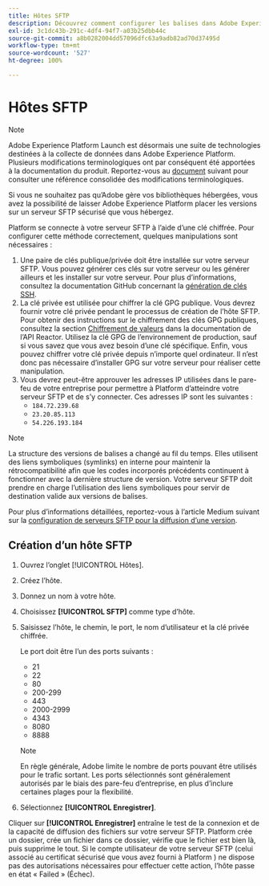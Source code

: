 ```yaml
---
title: Hôtes SFTP
description: Découvrez comment configurer les balises dans Adobe Experience Platform pour diffuser des versions de bibliothèque sur un serveur SFTP sécurisé et auto-hébergé.
exl-id: 3c1dc43b-291c-4df4-94f7-a03b25dbb44c
source-git-commit: a8b0282004dd57096dfc63a9adb82ad70d37495d
workflow-type: tm+mt
source-wordcount: '527'
ht-degree: 100%

---
```


# Hôtes SFTP

>[!NOTE]
>
>Adobe Experience Platform Launch est désormais une suite de technologies destinées à la collecte de données dans Adobe Experience Platform. Plusieurs modifications terminologiques ont par conséquent été apportées à la documentation du produit. Reportez-vous au [document](../../../term-updates.md) suivant pour consulter une référence consolidée des modifications terminologiques.

Si vous ne souhaitez pas qu’Adobe gère vos bibliothèques hébergées, vous avez la possibilité de laisser Adobe Experience Platform placer les versions sur un serveur SFTP sécurisé que vous hébergez.

Platform se connecte à votre serveur SFTP à l’aide d’une clé chiffrée. Pour configurer cette méthode correctement, quelques manipulations sont nécessaires :

1. Une paire de clés publique/privée doit être installée sur votre serveur SFTP. Vous pouvez générer ces clés sur votre serveur ou les générer ailleurs et les installer sur votre serveur. Pour plus d’informations, consultez la documentation GitHub concernant la [génération de clés SSH](https://help.github.com/articles/generating-a-new-ssh-key-and-adding-it-to-the-ssh-agent/#generating-a-new-ssh-key).
1. La clé privée est utilisée pour chiffrer la clé GPG publique. Vous devrez fournir votre clé privée pendant le processus de création de l’hôte SFTP. Pour obtenir des instructions sur le chiffrement des clés GPG publiques, consultez la section [Chiffrement de valeurs](https://developer.adobelaunch.com/api/guides/encrypting_values/) dans la documentation de l’API Reactor. Utilisez la clé GPG de l’environnement de production, sauf si vous savez que vous avez besoin d’une clé spécifique. Enfin, vous pouvez chiffrer votre clé privée depuis n’importe quel ordinateur. Il n’est donc pas nécessaire d’installer GPG sur votre serveur pour réaliser cette manipulation.
1. Vous devrez peut-être approuver les adresses IP utilisées dans le pare-feu de votre entreprise pour permettre à Platform d’atteindre votre serveur SFTP et de s’y connecter. Ces adresses IP sont les suivantes :
   * `184.72.239.68`
   * `23.20.85.113`
   * `54.226.193.184`

>[!NOTE]
>
>La structure des versions de balises a changé au fil du temps. Elles utilisent des liens symboliques (symlinks) en interne pour maintenir la rétrocompatibilité afin que les codes incorporés précédents continuent à fonctionner avec la dernière structure de version. Votre serveur SFTP doit prendre en charge l’utilisation des liens symboliques pour servir de destination valide aux versions de balises.

Pour plus d’informations détaillées, reportez-vous à l’article Medium suivant sur la [configuration de serveurs SFTP pour la diffusion d’une version](https://medium.com/launch-by-adobe/configuring-an-sftp-server-for-use-with-adobe-launch-bc626027e5a6).

## Création d’un hôte SFTP

1. Ouvrez l’onglet [!UICONTROL Hôtes].
1. Créez l’hôte.
1. Donnez un nom à votre hôte.
1. Choisissez **[!UICONTROL SFTP]** comme type d’hôte.
1. Saisissez l’hôte, le chemin, le port, le nom d’utilisateur et la clé privée chiffrée.

   Le port doit être l’un des ports suivants :

   * 21
   * 22
   * 80
   * 200-299
   * 443
   * 2000-2999
   * 4343
   * 8080
   * 8888

   >[!NOTE]
   >
   >En règle générale, Adobe limite le nombre de ports pouvant être utilisés pour le trafic sortant. Les ports sélectionnés sont généralement autorisés par le biais des pare-feu d’entreprise, en plus d’inclure certaines plages pour la flexibilité.

1. Sélectionnez **[!UICONTROL Enregistrer]**.

Cliquer sur **[!UICONTROL Enregistrer]** entraîne le test de la connexion et de la capacité de diffusion des fichiers sur votre serveur SFTP. Platform crée un dossier, crée un fichier dans ce dossier, vérifie que le fichier est bien là, puis supprime le tout. Si le compte utilisateur de votre serveur SFTP (celui associé au certificat sécurisé que vous avez fourni à Platform ) ne dispose pas des autorisations nécessaires pour effectuer cette action, l’hôte passe en état « Failed » (Échec).
